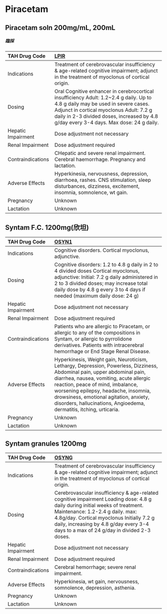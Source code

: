 # Piracetam

## Piracetam soln 200mg/mL, 200mL

##### 臨採

| TAH Drug Code      | [**LPIR**](https://www.tahsda.org.tw/drugs/hissearch.php?drug_code=LPIR)                                                                                                                                                                                            |
|:-------------------|:--------------------------------------------------------------------------------------------------------------------------------------------------------------------------------------------------------------------------------------------------------------------|
| Indications        | Treatment of cerebrovascular insufficiency & age-related cognitive impairment; adjunct in the treatment of myoclonus of cortical origin.                                                                                                                            |
| Dosing             | Oral Cognitive enhancer in cerebrocortical insufficiency Adult: 1.2~2.4 g daily. Up to 4.8 g daily may be used in severe cases. Adjunct in cortical myoclonus Adult: 7.2 g daily in 2-3 divided doses, increased by 4.8 g/day every 3-4 days. Max dose: 24 g daily. |
| Hepatic Impairment | Dose adjustment not necessary                                                                                                                                                                                                                                       |
| Renal Impairment   | Dose adjustment required                                                                                                                                                                                                                                            |
| Contraindications  | CHepatic and severe renal impairment. Cerebral haemorrhage. Pregnancy and lactation.                                                                                                                                                                                |
| Adverse Effects    | Hyperkinesia, nervousness, depression, diarrhoea, rashes. CNS stimulation, sleep disturbances, dizziness, excitement, insomnia, somnolence, wt gain.                                                                                                                |
| Pregnancy          | Unknown                                                                                                                                                                                                                                                             |
| Lactation          | Unknown                                                                                                                                                                                                                                                             |

## Syntam F.C. 1200mg(欣坦)

| TAH Drug Code      | [**OSYN1**](https://www.tahsda.org.tw/drugs/hissearch.php?drug_code=OSYN1)                                                                                                                                                                                                                                                                                        |
|:-------------------|:------------------------------------------------------------------------------------------------------------------------------------------------------------------------------------------------------------------------------------------------------------------------------------------------------------------------------------------------------------------|
| Indications        | Cognitive disorders. Cortical myoclonus, adjunctive.                                                                                                                                                                                                                                                                                                              |
| Dosing             | Cognitive disorders: 1.2 to 4.8 g daily in 2 to 4 divided doses Cortical myoclonus, adjunctive: Initial: 7.2 g daily administered in 2 to 3 divided doses; may increase total daily dose by 4.8 g every 3 to 4 days if needed (maximum daily dose: 24 g)                                                                                                          |
| Hepatic Impairment | Dose adjustment not necessary                                                                                                                                                                                                                                                                                                                                     |
| Renal Impairment   | Dose adjustment required                                                                                                                                                                                                                                                                                                                                          |
| Contraindications  | Patients who are allergic to Piracetam, or allergic to any of the compositions in Syntam, or allergic to pyrrolidone derivatives. Patients with intracerebral hemorrhage or End Stage Renal Disease.                                                                                                                                                              |
| Adverse Effects    | Hyperkinesis, Weight gain, Neuroticism, Lethargy, Depression, Powerless, Dizziness, Abdominal pain, upper abdominal pain, diarrhea, nausea, vomiting, acute allergic reaction, peace of mind, imbalance, worsening epilepsy, headache, insomnia, drowsiness, emotional agitation, anxiety, disorders, hallucinations, Angioedema, dermatitis, itching, urticaria. |
| Pregnancy          | Unknown                                                                                                                                                                                                                                                                                                                                                           |
| Lactation          | Unknown                                                                                                                                                                                                                                                                                                                                                           |

## Syntam granules 1200mg

| TAH Drug Code      | [**OSYNG**](https://www.tahsda.org.tw/drugs/hissearch.php?drug_code=OSYNG)                                                                                                                                                                                                                             |
|:-------------------|:-------------------------------------------------------------------------------------------------------------------------------------------------------------------------------------------------------------------------------------------------------------------------------------------------------|
| Indications        | Treatment of cerebrovascular insufficiency & age-related cognitive impairment; adjunct in the treatment of myoclonus of cortical origin.                                                                                                                                                               |
| Dosing             | Cerebrovascular insufficiency & age-related cognitive impairment Loading dose: 4.8 g daily during initial weeks of treatment. Maintenance: 1.2-2.4 g daily. max: 4.8g/day. Cortical myoclonus Initially 7.2 g daily, increasing by 4.8 g/day every 3-4 days to a max of 24 g/day in divided 2-3 doses. |
| Hepatic Impairment | Dose adjustment not necessary                                                                                                                                                                                                                                                                          |
| Renal Impairment   | Dose adjustment required                                                                                                                                                                                                                                                                               |
| Contraindications  | Cerebral hemorrhage; severe renal impairment.                                                                                                                                                                                                                                                          |
| Adverse Effects    | Hyperkinesia, wt gain, nervousness, somnolence, depression, asthenia.                                                                                                                                                                                                                                  |
| Pregnancy          | Unknown                                                                                                                                                                                                                                                                                                |
| Lactation          | Unknown                                                                                                                                                                                                                                                                                                |

